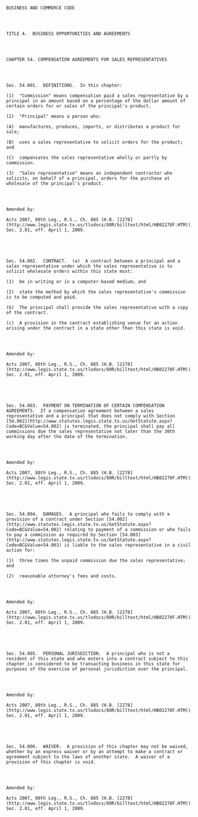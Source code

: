 ﻿
    
    
    	
    					
    
    
    BUSINESS AND COMMERCE CODE
    
      
    
    
    TITLE 4.  BUSINESS OPPORTUNITIES AND AGREEMENTS
    
      
    
    
    CHAPTER 54. COMPENSATION AGREEMENTS FOR SALES REPRESENTATIVES
    
      
    
    
    Sec. 54.001.  DEFINITIONS.  In this chapter:
    
    (1)  "Commission" means compensation paid a sales representative by a principal in an amount based on a percentage of the dollar amount of certain orders for or sales of the principal's product.
    
    (2)  "Principal" means a person who:
    
    (A)  manufactures, produces, imports, or distributes a product for sale;
    
    (B)  uses a sales representative to solicit orders for the product; and
    
    (C)  compensates the sales representative wholly or partly by commission.
    
    (3)  "Sales representative" means an independent contractor who solicits, on behalf of a principal, orders for the purchase at wholesale of the principal's product.
    
    
    
    
    Amended by: 
    
    Acts 2007, 80th Leg., R.S., Ch. 885 (H.B. [2278](http://www.legis.state.tx.us/tlodocs/80R/billtext/html/HB02278F.HTM)), Sec. 2.01, eff. April 1, 2009.
    
    
    
    
    
    Sec. 54.002.  CONTRACT.  (a)  A contract between a principal and a sales representative under which the sales representative is to solicit wholesale orders within this state must:
    
    (1)  be in writing or in a computer-based medium; and
    
    (2)  state the method by which the sales representative's commission is to be computed and paid.
    
    (b)  The principal shall provide the sales representative with a copy of the contract.
    
    (c)  A provision in the contract establishing venue for an action arising under the contract in a state other than this state is void.
    
    
    
    
    Amended by: 
    
    Acts 2007, 80th Leg., R.S., Ch. 885 (H.B. [2278](http://www.legis.state.tx.us/tlodocs/80R/billtext/html/HB02278F.HTM)), Sec. 2.01, eff. April 1, 2009.
    
    
    
    
    
    Sec. 54.003.  PAYMENT ON TERMINATION OF CERTAIN COMPENSATION AGREEMENTS.  If a compensation agreement between a sales representative and a principal that does not comply with Section [54.002](http://www.statutes.legis.state.tx.us/GetStatute.aspx?Code=BC&Value=54.002) is terminated, the principal shall pay all commissions due the sales representative not later than the 30th working day after the date of the termination.
    
    
    
    
    Amended by: 
    
    Acts 2007, 80th Leg., R.S., Ch. 885 (H.B. [2278](http://www.legis.state.tx.us/tlodocs/80R/billtext/html/HB02278F.HTM)), Sec. 2.01, eff. April 1, 2009.
    
    
    
    
    
    Sec. 54.004.  DAMAGES.  A principal who fails to comply with a provision of a contract under Section [54.002](http://www.statutes.legis.state.tx.us/GetStatute.aspx?Code=BC&Value=54.002) relating to payment of a commission or who fails to pay a commission as required by Section [54.003](http://www.statutes.legis.state.tx.us/GetStatute.aspx?Code=BC&Value=54.003) is liable to the sales representative in a civil action for:
    
    (1)  three times the unpaid commission due the sales representative; and
    
    (2)  reasonable attorney's fees and costs.
    
    
    
    
    Amended by: 
    
    Acts 2007, 80th Leg., R.S., Ch. 885 (H.B. [2278](http://www.legis.state.tx.us/tlodocs/80R/billtext/html/HB02278F.HTM)), Sec. 2.01, eff. April 1, 2009.
    
    
    
    
    
    Sec. 54.005.  PERSONAL JURISDICTION.  A principal who is not a resident of this state and who enters into a contract subject to this chapter is considered to be transacting business in this state for purposes of the exercise of personal jurisdiction over the principal.
    
    
    
    
    Amended by: 
    
    Acts 2007, 80th Leg., R.S., Ch. 885 (H.B. [2278](http://www.legis.state.tx.us/tlodocs/80R/billtext/html/HB02278F.HTM)), Sec. 2.01, eff. April 1, 2009.
    
    
    
    
    
    Sec. 54.006.  WAIVER.  A provision of this chapter may not be waived, whether by an express waiver or by an attempt to make a contract or agreement subject to the laws of another state.  A waiver of a provision of this chapter is void.
    
    
    
    
    Amended by: 
    
    Acts 2007, 80th Leg., R.S., Ch. 885 (H.B. [2278](http://www.legis.state.tx.us/tlodocs/80R/billtext/html/HB02278F.HTM)), Sec. 2.01, eff. April 1, 2009.
    
    
    
    
    				
